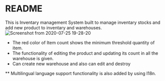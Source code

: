 # README

This is Inventary management System built to manage inventary stocks and add new product to inventary and warehouses.
![Screenshot from 2020-07-25 19-28-20](https://user-images.githubusercontent.com/39982004/88458686-8092f480-cead-11ea-9af7-c56b52d8bf25.png)

* The red color of Item count shows the minimum threshold quantity of item.
* The functionality of editing the product and updating its count in all the warehouse is given.
* Can create new warehouse and also can edit and destroy

** Multilingual language support functionality is also added by using I18n.